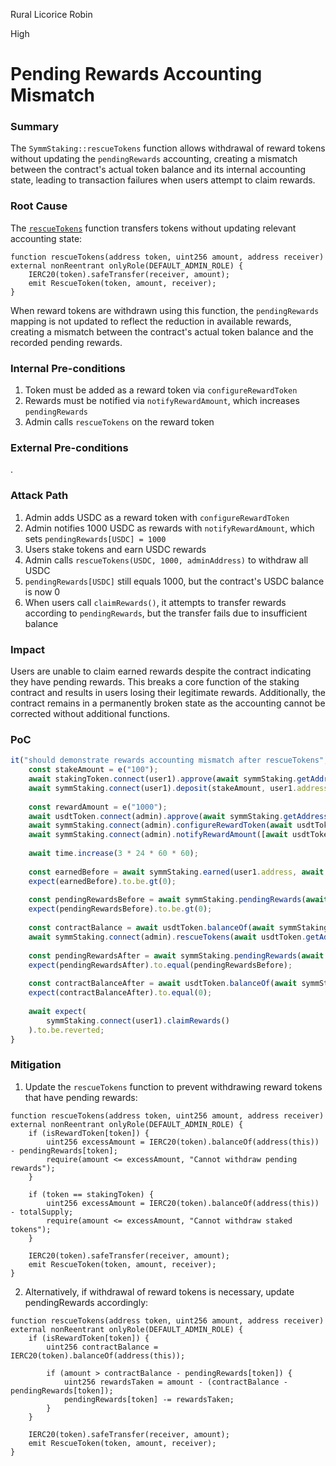 Rural Licorice Robin

High

# Pending Rewards Accounting Mismatch

### Summary

The `SymmStaking::rescueTokens` function allows withdrawal of reward tokens without updating the `pendingRewards` accounting, creating a mismatch between the contract's actual token balance and its internal accounting state, leading to transaction failures when users attempt to claim rewards.

### Root Cause

The [`rescueTokens`](https://github.com/sherlock-audit/2025-03-symm-io-stacking/blob/main/token/contracts/staking/SymmStaking.sol#L343) function transfers tokens without updating relevant accounting state:

```solidity
function rescueTokens(address token, uint256 amount, address receiver) external nonReentrant onlyRole(DEFAULT_ADMIN_ROLE) {
    IERC20(token).safeTransfer(receiver, amount);
    emit RescueToken(token, amount, receiver);
}
```

When reward tokens are withdrawn using this function, the `pendingRewards` mapping is not updated to reflect the reduction in available rewards, creating a mismatch between the contract's actual token balance and the recorded pending rewards.

### Internal Pre-conditions

1. Token must be added as a reward token via `configureRewardToken`
2. Rewards must be notified via `notifyRewardAmount`, which increases `pendingRewards`
3. Admin calls `rescueTokens` on the reward token

### External Pre-conditions

.

### Attack Path

1. Admin adds USDC as a reward token with `configureRewardToken`
2. Admin notifies 1000 USDC as rewards with `notifyRewardAmount`, which sets `pendingRewards[USDC] = 1000`
3. Users stake tokens and earn USDC rewards
4. Admin calls `rescueTokens(USDC, 1000, adminAddress)` to withdraw all USDC
5. `pendingRewards[USDC]` still equals 1000, but the contract's USDC balance is now 0
6. When users call `claimRewards()`, it attempts to transfer rewards according to `pendingRewards`, but the transfer fails due to insufficient balance

### Impact

Users are unable to claim earned rewards despite the contract indicating they have pending rewards. This breaks a core function of the staking contract and results in users losing their legitimate rewards. Additionally, the contract remains in a permanently broken state as the accounting cannot be corrected without additional functions.

### PoC

```javascript
it("should demonstrate rewards accounting mismatch after rescueTokens", async function () {
    const stakeAmount = e("100");
    await stakingToken.connect(user1).approve(await symmStaking.getAddress(), stakeAmount);
    await symmStaking.connect(user1).deposit(stakeAmount, user1.address);
    
    const rewardAmount = e("1000");
    await usdtToken.connect(admin).approve(await symmStaking.getAddress(), rewardAmount);
    await symmStaking.connect(admin).configureRewardToken(await usdtToken.getAddress(), true);
    await symmStaking.connect(admin).notifyRewardAmount([await usdtToken.getAddress()], [rewardAmount]);
    
    await time.increase(3 * 24 * 60 * 60);
    
    const earnedBefore = await symmStaking.earned(user1.address, await usdtToken.getAddress());
    expect(earnedBefore).to.be.gt(0);
    
    const pendingRewardsBefore = await symmStaking.pendingRewards(await usdtToken.getAddress());
    expect(pendingRewardsBefore).to.be.gt(0);
    
    const contractBalance = await usdtToken.balanceOf(await symmStaking.getAddress());
    await symmStaking.connect(admin).rescueTokens(await usdtToken.getAddress(), contractBalance, admin.address);
    
    const pendingRewardsAfter = await symmStaking.pendingRewards(await usdtToken.getAddress());
    expect(pendingRewardsAfter).to.equal(pendingRewardsBefore);
    
    const contractBalanceAfter = await usdtToken.balanceOf(await symmStaking.getAddress());
    expect(contractBalanceAfter).to.equal(0);
    
    await expect(
        symmStaking.connect(user1).claimRewards()
    ).to.be.reverted;
}
```

### Mitigation

1. Update the `rescueTokens` function to prevent withdrawing reward tokens that have pending rewards:

```solidity
function rescueTokens(address token, uint256 amount, address receiver) external nonReentrant onlyRole(DEFAULT_ADMIN_ROLE) {
    if (isRewardToken[token]) {
        uint256 excessAmount = IERC20(token).balanceOf(address(this)) - pendingRewards[token];
        require(amount <= excessAmount, "Cannot withdraw pending rewards");
    }
    
    if (token == stakingToken) {
        uint256 excessAmount = IERC20(token).balanceOf(address(this)) - totalSupply;
        require(amount <= excessAmount, "Cannot withdraw staked tokens");
    }
    
    IERC20(token).safeTransfer(receiver, amount);
    emit RescueToken(token, amount, receiver);
}
```

2. Alternatively, if withdrawal of reward tokens is necessary, update pendingRewards accordingly:

```solidity
function rescueTokens(address token, uint256 amount, address receiver) external nonReentrant onlyRole(DEFAULT_ADMIN_ROLE) {
    if (isRewardToken[token]) {
        uint256 contractBalance = IERC20(token).balanceOf(address(this));
        
        if (amount > contractBalance - pendingRewards[token]) {
            uint256 rewardsTaken = amount - (contractBalance - pendingRewards[token]);
            pendingRewards[token] -= rewardsTaken;
        }
    }
    
    IERC20(token).safeTransfer(receiver, amount);
    emit RescueToken(token, amount, receiver);
}
```